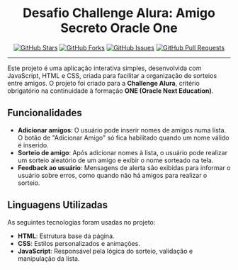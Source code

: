 # <div align="center"> Desafio Challenge Alura: Amigo Secreto Oracle One </div>

<div align="center">


[![GitHub Stars](https://img.shields.io/github/stars/Aklasur/amigo-secret-projeto.svg)](https://github.com/Aklasur/amigo-secret-projeto/stargazers)
[![GitHub Forks](https://img.shields.io/github/forks/Aklasur/amigo-secret-projeto.svg)](https://github.com/Aklasur/amigo-secret-projeto/network)
[![GitHub Issues](https://img.shields.io/github/issues/Aklasur/amigo-secret-projeto.svg)](https://github.com/Aklasur/amigo-secret-projeto/issues)
[![GitHub Pull Requests](https://img.shields.io/github/issues-pr/Aklasur/amigo-secret-projeto.svg)](https://github.com/Aklasur/amigo-secret-projeto/pulls)

</div>

---
Este projeto é uma aplicação interativa simples, desenvolvida com JavaScript, HTML e CSS, criada para facilitar a organização de sorteios entre amigos. O projeto foi criado para a **Challenge Alura**, critério obrigatório na continuidade à formação **ONE (Oracle Next Education)**.

## Funcionalidades
- **Adicionar amigos**: O usuário pode inserir nomes de amigos numa lista. O botão de "Adicionar Amigo" só fica habilitado quando um nome válido é inserido.
- **Sorteio de amigo**: Após adicionar nomes à lista, o usuário pode realizar um sorteio aleatório de um amigo e exibir o nome sorteado na tela.
- **Feedback ao usuário**: Mensagens de alerta são exibidas para informar o usuário sobre erros, como quando não há amigos para realizar o sorteio.

## Linguagens Utilizadas
As seguintes tecnologias foram usadas no projeto:
- **HTML**: Estrutura base da página.
- **CSS**: Estilos personalizados e animações.
- **JavaScript**: Responsável pela lógica do sorteio, validação e manipulação da lista.

